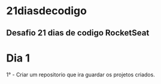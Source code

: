 # 21diasdecodigo
## Desafio 21 dias de codigo RocketSeat

# Dia 1
 1° - Criar um repositorio que ira guardar os projetos criados.
